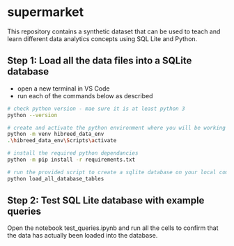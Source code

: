 # supermarket
This repository contains a synthetic dataset that can be used to teach and learn different data analytics concepts using SQL Lite and Python.


## Step 1: Load all the data files into a SQLite database
- open a new terminal in VS Code
- run each of the commands below as described

```bash
# check python version - mae sure it is at least python 3
python --version

# create and activate the python environment where you will be working
python -m venv hibreed_data_env
.\hibreed_data_env\Scripts\activate

# install the required python dependancies
python -m pip install -r requirements.txt

# run the provided script to create a sqlite database on your local computer
python load_all_database_tables
```

## Step 2: Test SQL Lite database with example queries
Open the notebook test_queries.ipynb and run all the cells to confirm that the data has actually been loaded into the database.

